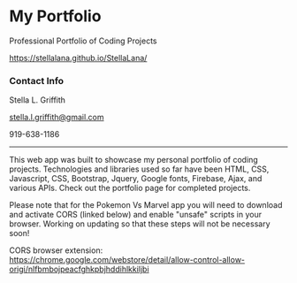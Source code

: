 # My Portfolio
Professional Portfolio of Coding Projects

https://stellalana.github.io/StellaLana/

### Contact Info

Stella L. Griffith

stella.l.griffith@gmail.com

919-638-1186
<hr>

This web app was built to showcase my personal portfolio of coding projects. Technologies and libraries used so far have been HTML, CSS, Javascript, CSS, Bootstrap, Jquery, Google fonts, Firebase, Ajax, and various APIs. Check out the portfolio page for completed projects.

Please note that for the Pokemon Vs Marvel app you will need to download and activate CORS (linked below) and enable "unsafe" scripts in your browser. Working on updating so that these steps will not be necessary soon!


CORS browser extension: https://chrome.google.com/webstore/detail/allow-control-allow-origi/nlfbmbojpeacfghkpbjhddihlkkiljbi
